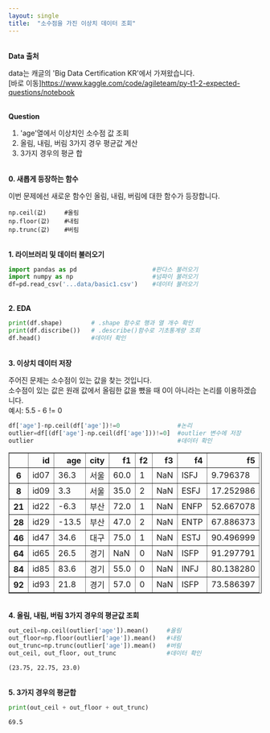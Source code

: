```yaml
---
layout: single
title:  "소수점을 가진 이상치 데이터 조회"
---
```


<br/>**Data 출처**<br/>

data는 캐글의 'Big Data Certification KR'에서 가져왔습니다.<br/>
[바로 이동]<https://www.kaggle.com/code/agileteam/py-t1-2-expected-questions/notebook>

<br/>**Question**<br/>

1. 'age'열에서 이상치인 소수점 값 조회
2. 올림, 내림, 버림 3가지 경우 평균값 계산
3. 3가지 경우의 평균 합

<br/>**0. 새롭게 등장하는 함수**<br/>

이번 문제에선 새로운 함수인 올림, 내림, 버림에 대한 함수가 등장합니다.

    np.ceil(값)     #올림
    np.floor(값)    #내림
    np.trunc(값)    #버림

<br/>**1. 라이브러리 및 데이터 불러오기**<br/>

```python
import pandas as pd                     #판다스 불러오기
import numpy as np                      #넘파이 불러오기
df=pd.read_csv('...data/basic1.csv')    #데이터 불러오기
```
<br/>**2. EDA**<br/>

```python
print(df.shape)        # .shape 함수로 행과 열 개수 확인
print(df.discribe())   # .describe()함수로 기초통계량 조회
df.head()              #데이터 확인
```
<br/>**3. 이상치 데이터 저장**<br/>

주어진 문제는 소수점이 있는 값을 찾는 것입니다.<br/>
소수점이 있는 값은 원래 값에서 올림한 값을 뺐을 때 0이 아니라는 논리를 이용하겠습니다.<br/>
예시: 5.5 - 6 != 0

```python
df['age']-np.ceil(df['age'])!=0                #논리
outlier=df[(df['age']-np.ceil(df['age']))!=0]  #outlier 변수에 저장
outlier                                        #데이터 확인
```


</style>
<table border="1" class="dataframe">
  <thead>
    <tr style="text-align: right;">
      <th></th>
      <th>id</th>
      <th>age</th>
      <th>city</th>
      <th>f1</th>
      <th>f2</th>
      <th>f3</th>
      <th>f4</th>
      <th>f5</th>
    </tr>
  </thead>
  <tbody>
    <tr>
      <th>6</th>
      <td>id07</td>
      <td>36.3</td>
      <td>서울</td>
      <td>60.0</td>
      <td>1</td>
      <td>NaN</td>
      <td>ISFJ</td>
      <td>9.796378</td>
    </tr>
    <tr>
      <th>8</th>
      <td>id09</td>
      <td>3.3</td>
      <td>서울</td>
      <td>35.0</td>
      <td>2</td>
      <td>NaN</td>
      <td>ESFJ</td>
      <td>17.252986</td>
    </tr>
    <tr>
      <th>21</th>
      <td>id22</td>
      <td>-6.3</td>
      <td>부산</td>
      <td>72.0</td>
      <td>1</td>
      <td>NaN</td>
      <td>ENFP</td>
      <td>52.667078</td>
    </tr>
    <tr>
      <th>28</th>
      <td>id29</td>
      <td>-13.5</td>
      <td>부산</td>
      <td>47.0</td>
      <td>2</td>
      <td>NaN</td>
      <td>ENTP</td>
      <td>67.886373</td>
    </tr>
    <tr>
      <th>46</th>
      <td>id47</td>
      <td>34.6</td>
      <td>대구</td>
      <td>75.0</td>
      <td>1</td>
      <td>NaN</td>
      <td>ESTJ</td>
      <td>90.496999</td>
    </tr>
    <tr>
      <th>64</th>
      <td>id65</td>
      <td>26.5</td>
      <td>경기</td>
      <td>NaN</td>
      <td>0</td>
      <td>NaN</td>
      <td>ISFP</td>
      <td>91.297791</td>
    </tr>
    <tr>
      <th>84</th>
      <td>id85</td>
      <td>83.6</td>
      <td>경기</td>
      <td>55.0</td>
      <td>0</td>
      <td>NaN</td>
      <td>INFJ</td>
      <td>80.138280</td>
    </tr>
    <tr>
      <th>92</th>
      <td>id93</td>
      <td>21.8</td>
      <td>경기</td>
      <td>57.0</td>
      <td>0</td>
      <td>NaN</td>
      <td>ISFP</td>
      <td>73.586397</td>
    </tr>
  </tbody>
</table>
</div>

<br/>**4. 올림, 내림, 버림 3가지 경우의 평균값 조회**<br/>


```python
out_ceil=np.ceil(outlier['age']).mean()     #올림
out_floor=np.floor(outlier['age']).mean()   #내림
out_trunc=np.trunc(outlier['age']).mean()   #버림
out_ceil, out_floor, out_trunc              #데이터 확인
```




    (23.75, 22.75, 23.0)

<br/>**5. 3가지 경우의 평균합**<br/>


```python
print(out_ceil + out_floor + out_trunc)
```

    69.5
    
